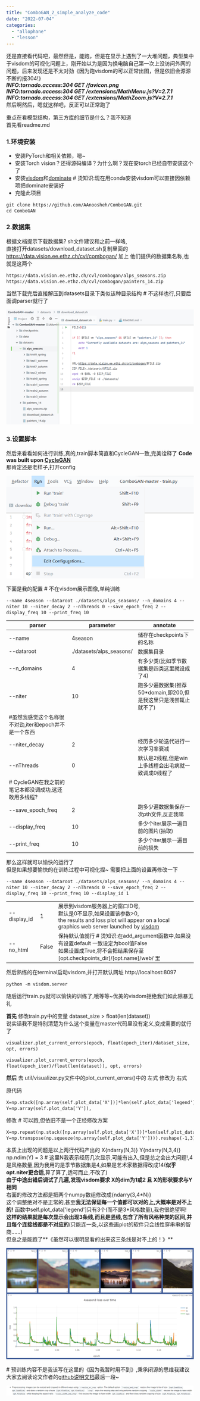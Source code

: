 ```yaml
---
title: "ComboGAN_2_simple_analyze_code"
date: "2022-07-04"
categories: 
  - "allophane"
  - "lesson"
---
```


还是直接看代码吧，最然但是，能跑，但是在显示上遇到了一大堆问题，典型集中于visdom的可视化问题上，刚开始以为是因为换电脑自己第一次上没访问外网的问题，后来发现还是不太对劲《因为跑visdom的可以正常出图，但是依旧会源源不断的报304!》  
**_INFO:tornado.access:304 GET /favicon.png  
INFO:tornado.access:304 GET /extensions/MathMenu.js?V=2.7.1  
INFO:tornado.access:304 GET /extensions/MathZoom.js?V=2.7.1_**  
然后啊然后，嗯就这样吧，反正可以正常跑了

重点在看模型结构，第三方库的细节是什么？我不知道  
首先看readme.md

### 1.**环境安装**

- 安装PyTorch和相关依赖，嗯~
- 安装Torch vision？还得源码编译？为什么啊？现在安torch已经自带安装这个了
- 安装[visdom](https://github.com/facebookresearch/visdom)和[dominate](https://github.com/Knio/dominate) # 烫知识:现在用conda安装visdom可以直接因依赖项把dominate安装好
- 克隆此项目

```
git clone https://github.com/AAnoosheh/ComboGAN.git
cd ComboGAN
```

### **2.数据集**

根据文档提示下载数据集? sh文件建议和之前一样咯,  
直接打开datasets/download\_dataset.sh复制里面的 https://data.vision.ee.ethz.ch/cvl/combogan/ 加上 他们提供的数据集名称,也就是这两个

```
https://data.vision.ee.ethz.ch/cvl/combogan/alps_seasons.zip
https://data.vision.ee.ethz.ch/cvl/combogan/painters_14.zip
```

当然下载完后直接解压到datasets目录下类似该种目录结构 # 不这样也行,只要后面调parser就行了

![](images/image-5.png)

### 3.设置脚本

然后来看看如何进行训练,真的,train脚本简直和CycleGAN一致,完美诠释了 **Code was built upon [CycleGAN](https://github.com/junyanz/CycleGAN)**  
那肯定还是老样子,打开config

![](images/image-6.png)

下面是我的配置 # 不在visdom展示图像,单纯训练

```
--name 4season --dataroot ./datasets/alps_seasons/ --n_domains 4 --niter 10 --niter_decay 2 --nThreads 0 --save_epoch_freq 2 --display_freq 10 --print_freq 10
```

| parser | parameter | annotate |
| --- | --- | --- |
| \--name | 4season | 储存在checkpoints下的名称 |
| \--dataroot | ./datasets/alps\_seasons/ | 数据集目录 |
| \--n\_domains | 4 | 有多少类(比如季节数据集是四类这里就设成了4) |
| \--niter | 10 | 跑多少遍数据集(推荐50\*domain,即200,但是我这里只是浅尝辄止就不了)  
#虽然我感觉这个名称很不对劲,iter和epoch并不是一个东西 |
| \--niter\_decay | 2 | 经历多少轮迭代进行一次学习率衰减 |
| \--nThreads | 0 | 默认是2线程,但是win上多线程会出毛病就一致调成0线程了  
\# CycleGAN在我之前的笔记本都没调成功,这还敢用多线程? |
| \--save\_epoch\_freq | 2 | 跑多少遍数据集保存一次pth文件,反正我嘛 |
| \--display\_freq | 10 | 多少个iter展示一遍目前的图片(抽取) |
| \--print\_freq | 10 | 多少个iter展示一遍目前的损失 |

那么这样就可以愉快的运行了  
但是如果想要愉快的在训练过程中可视化捏~ 需要把上面的设置再修改一下

```
--name 4season --dataroot ./datasets/alps_seasons/ --n_domains 4 --niter 10 --niter_decay 2 --nThreads 0 --save_epoch_freq 2 --display_freq 10 --print_freq 10 --display_id 1
```

<table><tbody><tr><td>--display_id</td><td>1</td><td>展示到visdom服务器上的窗口ID号,<br>默认是0不显示,如果设置该参数&gt;0,<br>the results and loss plot will appear on a local graphics web server launched by&nbsp;<a href="https://github.com/facebookresearch/visdom">visdom</a></td></tr><tr><td>--no_html</td><td>False</td><td>保持默认值就行 # 烫知识:在add_argument函数中,如果没有设置default 一致设定为bool值False<br>如果设置成True,将不会把结果保存至 [opt.checkpoints_dir]/[opt.name]/web/ 里</td></tr></tbody></table>

然后熟练的在terminal启动visdom,并打开默认网址 http://localhost:8097

```
python -m visdom.server
```

随后运行train.py就可以愉快的训练了,哦等等~优美的visdom拒绝我们如此除暴无礼

**首先** 修改train.py中的变量 dataset\_size > float(len(dataset))  
说实话我不是特别清楚为什么这个变量在master代码里没有定义,变成需要的就行了

```
visualizer.plot_current_errors(epoch, float(epoch_iter)/dataset_size, opt, errors)
```

```
visualizer.plot_current_errors(epoch, float(epoch_iter)/float(len(dataset)), opt, errors)
```

**然后** 去 util/visualizer.py文件中的plot\_current\_errors()中的 左式 修改为 右式

原代码

```
X=np.stack([np.array(self.plot_data['X'])]*len(self.plot_data['legend']),1),
Y=np.array(self.plot_data['Y']),
```

修改 # 可以跑,但依旧不是一个正经修改方案

```
X=np.repeat(np.stack([np.array(self.plot_data['X'])]*len(self.plot_data['legend']),1),4,axis=0),
Y=np.transpose(np.squeeze(np.array(self.plot_data['Y']))).reshape(-1,3),
```

本质上出现的问题是以上两行代码产出的 X{ndarry(N,3)} Y{ndarry(N,3,4)} np.ndim(Y) = 3 # 这里N我表示经历几次显示,可能有出入,但是总之会出大问题!,4是风格数量,因为我用的是季节数据集是4,如果是艺术家数据得改成14(**似乎opt.niter更合适**,算了算了,适可而止,不改了)  
**由于中途出错后调试了几遍,发现visdom要求 X的dim为1或2 且 X的形状要求与Y相同**  
右面的修改方法都是把两个numpy数组修改成{ndarry(3,4\*N)}  
这个调整绝对不是正常的,甚至**我无法保证每一个值都可以对的上,大概率是对不上的!** 函数中self.plot\_data\['legend'\]只有3个(而不是3\*风格数量),我也很绝望啊!  
**这样的结果就是每次显示会出现3条线,而且是竖线,包含了所有风格种类的区间,并且每个连接线都是不对应的**(只能连一条,以这些画plot的软件只会线性穿串串的智商……)  
但总之是能跑了**《虽然可以很明显看的出来这三条线是对不上的！》**

![](images/image-8.png)

\# 预训练内容不是我该写在这里的《因为我暂时用不到》,秉承闭源的思维我建议大家去阅读论文作者的[github说明文档](https://github.com/AAnoosheh/ComboGAN)最后一段~

![](images/image-7.png)
